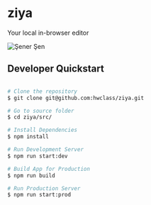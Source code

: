 # ziya
Your local in-browser editor

![Şener Şen](http://i68.tinypic.com/e3gqe.jpg)

## Developer Quickstart
```bash

# Clone the repository
$ git clone git@github.com:hwclass/ziya.git

# Go to source folder
$ cd ziya/src/

# Install Dependencies
$ npm install

# Run Development Server
$ npm run start:dev

# Build App for Production
$ npm run build

# Run Production Server
$ npm run start:prod

```
